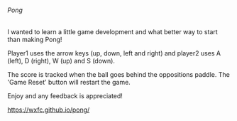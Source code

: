 ###### Pong

I wanted to learn a little game development and what better way to start than making Pong!

Player1 uses the arrow keys (up, down, left and right) and player2 uses A (left), D (right), W (up) and S (down).

The score is tracked when the ball goes behind the oppositions paddle. The 'Game Reset' button
will restart the game.

Enjoy and any feedback is appreciated!

https://wxfc.github.io/pong/